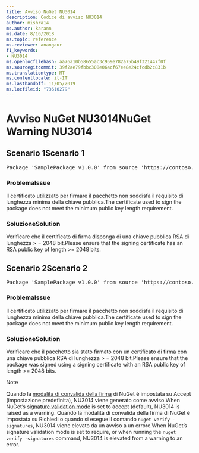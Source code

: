 ```yaml
---
title: Avviso NuGet NU3014
description: Codice di avviso NU3014
author: mishra14
ms.author: karann
ms.date: 8/16/2018
ms.topic: reference
ms.reviewer: anangaur
f1_keywords:
- NU3014
ms.openlocfilehash: aa76a10b58655ac3c959e782a75b49f321447f0f
ms.sourcegitcommit: 39f2ae79fbbc308e06acf67ee8e24cfcdb2c831b
ms.translationtype: MT
ms.contentlocale: it-IT
ms.lasthandoff: 11/05/2019
ms.locfileid: "73610279"
---
```

# <a name="nuget-warning-nu3014"></a><span data-ttu-id="93c06-103">Avviso NuGet NU3014</span><span class="sxs-lookup"><span data-stu-id="93c06-103">NuGet Warning NU3014</span></span>

## <a name="scenario-1"></a><span data-ttu-id="93c06-104">Scenario 1</span><span class="sxs-lookup"><span data-stu-id="93c06-104">Scenario 1</span></span>

<pre>Package 'SamplePackage v1.0.0' from source 'https://contoso.com/index.json': The signing certificate does not meet a minimum public key length requirement.</pre>

### <a name="issue"></a><span data-ttu-id="93c06-105">Problema</span><span class="sxs-lookup"><span data-stu-id="93c06-105">Issue</span></span>

<span data-ttu-id="93c06-106">Il certificato utilizzato per firmare il pacchetto non soddisfa il requisito di lunghezza minima della chiave pubblica.</span><span class="sxs-lookup"><span data-stu-id="93c06-106">The certificate used to sign the package does not meet the minimum public key length requirement.</span></span>


### <a name="solution"></a><span data-ttu-id="93c06-107">Soluzione</span><span class="sxs-lookup"><span data-stu-id="93c06-107">Solution</span></span>

<span data-ttu-id="93c06-108">Verificare che il certificato di firma disponga di una chiave pubblica RSA di lunghezza > = 2048 bit.</span><span class="sxs-lookup"><span data-stu-id="93c06-108">Please ensure that the signing certificate has an RSA public key of length >= 2048 bits.</span></span>



## <a name="scenario-2"></a><span data-ttu-id="93c06-109">Scenario 2</span><span class="sxs-lookup"><span data-stu-id="93c06-109">Scenario 2</span></span>

<pre>Package 'SamplePackage v1.0.0' from source 'https://contoso.com/index.json': The primary signature's certificate does not meet a minimum public key length requirement.</pre>

### <a name="issue"></a><span data-ttu-id="93c06-110">Problema</span><span class="sxs-lookup"><span data-stu-id="93c06-110">Issue</span></span>

<span data-ttu-id="93c06-111">Il certificato utilizzato per firmare il pacchetto non soddisfa il requisito di lunghezza minima della chiave pubblica.</span><span class="sxs-lookup"><span data-stu-id="93c06-111">The certificate used to sign the package does not meet the minimum public key length requirement.</span></span>


### <a name="solution"></a><span data-ttu-id="93c06-112">Soluzione</span><span class="sxs-lookup"><span data-stu-id="93c06-112">Solution</span></span>

<span data-ttu-id="93c06-113">Verificare che il pacchetto sia stato firmato con un certificato di firma con una chiave pubblica RSA di lunghezza > = 2048 bit.</span><span class="sxs-lookup"><span data-stu-id="93c06-113">Please ensure that the package was signed using a signing certificate with an RSA public key of length >= 2048 bits.</span></span>


> [!Note]
> <span data-ttu-id="93c06-114">Quando la [modalità di convalida della firma](https://docs.microsoft.com/nuget/consume-packages/installing-signed-packages#configure-package-signature-requirements) di NuGet è impostata su Accept (impostazione predefinita), NU3014 viene generato come avviso.</span><span class="sxs-lookup"><span data-stu-id="93c06-114">When NuGet’s [signature validation mode](https://docs.microsoft.com/nuget/consume-packages/installing-signed-packages#configure-package-signature-requirements) is set to accept (default), NU3014 is raised as a warning.</span></span> <span data-ttu-id="93c06-115">Quando la modalità di convalida della firma di NuGet è impostata su Richiedi o quando si esegue il comando `nuget verify -signatures`, NU3014 viene elevato da un avviso a un errore.</span><span class="sxs-lookup"><span data-stu-id="93c06-115">When NuGet’s signature validation mode is set to require, or when running the `nuget verify -signatures` command, NU3014 is elevated from a warning to an error.</span></span> 
